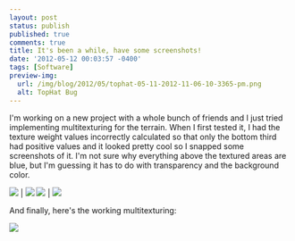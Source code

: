 ```yaml
---
layout: post
status: publish
published: true
comments: true
title: It's been a while, have some screenshots!
date: '2012-05-12 00:03:57 -0400'
tags: [Software]
preview-img:
  url: /img/blog/2012/05/tophat-05-11-2012-11-06-10-3365-pm.png
  alt: TopHat Bug
---
```

I'm working on a new project with a whole bunch of friends and I just tried
implementing multitexturing for the terrain. When I first tested it, I had the
texture weight values incorrectly calculated so that only the bottom third had
positive values and it looked pretty cool so I snapped some screenshots of it.
I'm not sure why everything above the textured areas are blue, but I'm
guessing it has to do with transparency and the background color.

![][1] | ![][2]
![][3] | ![][4]

And finally, here's the working multitexturing:

![][5]

[1]: /img/blog/2012/05/tophat-05-11-2012-11-06-10-3365-pm.png
[2]: /img/blog/2012/05/tophat-05-11-2012-11-06-20-6521-pm.png
[3]: /img/blog/2012/05/tophat-05-11-2012-11-06-47-2206-pm1.png
[4]: /img/blog/2012/05/tophat-05-11-2012-11-07-20-0895-pm.png
[5]: /img/blog/2012/05/tophat-05-11-2012-11-21-37-8475-pm.png
